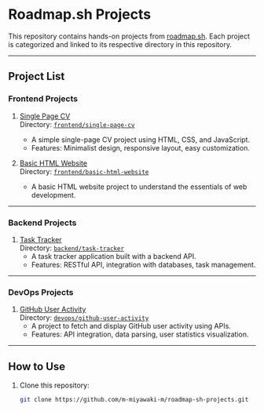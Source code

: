 # Roadmap.sh Projects

This repository contains hands-on projects from [roadmap.sh](https://roadmap.sh/projects). Each project is categorized and linked to its respective directory in this repository.

---

## **Project List**

### Frontend Projects
1. [Single Page CV](https://roadmap.sh/projects/single-page-cv)  
   Directory: [`frontend/single-page-cv`](./frontend/single-page-cv)  
   - A simple single-page CV project using HTML, CSS, and JavaScript.
   - Features: Minimalist design, responsive layout, easy customization.

2. [Basic HTML Website](https://roadmap.sh/projects/basic-html-website)  
   Directory: [`frontend/basic-html-website`](./frontend/basic-html-website)  
   - A basic HTML website project to understand the essentials of web development.

---

### Backend Projects
1. [Task Tracker](https://roadmap.sh/projects/task-tracker)  
   Directory: [`backend/task-tracker`](./backend/task-tracker)  
   - A task tracker application built with a backend API.
   - Features: RESTful API, integration with databases, task management.

---

### DevOps Projects
1. [GitHub User Activity](https://roadmap.sh/projects/github-user-activity)  
   Directory: [`devops/github-user-activity`](./devops/github-user-activity)  
   - A project to fetch and display GitHub user activity using APIs.
   - Features: API integration, data parsing, user statistics visualization.

---

## **How to Use**

1. Clone this repository:
   ```bash
   git clone https://github.com/m-miyawaki-m/roadmap-sh-projects.git

